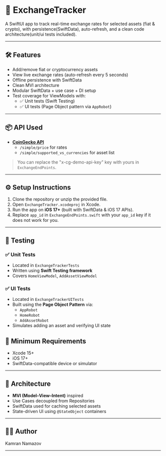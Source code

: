 # 💱 ExchangeTracker

A SwiftUI app to track real-time exchange rates for selected assets (fiat & crypto), with persistence(SwiftData), auto-refresh, and a clean code architecture(unit/ui tests included).

---

## 🛠 Features

- Add/remove fiat or cryptocurrency assets
- View live exchange rates (auto-refresh every 5 seconds)
- Offline persistence with SwiftData
- Clean MVI architecture
- Modular SwiftData + use case + DI setup
- Test coverage for ViewModels with:
  - ✅ Unit tests (Swift Testing)
  - ✅ UI tests (Page Object pattern via `AppRobot`)

---

## 📦 API Used

- **[CoinGecko API](https://api.coingecko.com/api/v3)**  
  - `/simple/price` for rates  
  - `/simple/supported_vs_currencies` for asset list  

> You can replace the "x-cg-demo-api-key" key with yours in `ExchangeEndPoints`.

---

## ⚙️ Setup Instructions

1. Clone the repository or unzip the provided file.
2. Open `ExchangeTracker.xcodeproj` in Xcode.
3. Run the app on **iOS 17+** (built with SwiftData & iOS 17 APIs).
4. Replace `app_id` in `ExchangeEndPoints.swift` with your `app_id` key if it does not work for you.

---

## 🧪 Testing

### ✅ Unit Tests

- Located in `ExchangeTrackerTests`
- Written using **Swift Testing framework**
- Covers `HomeViewModel`, `AddAssetViewModel`

### ✅ UI Tests

- Located in `ExchangeTrackerUITests`
- Built using the **Page Object Pattern** via:
  - `AppRobot`
  - `HomeRobot`
  - `AddAssetRobot`
- Simulates adding an asset and verifying UI state

## 📱 Minimum Requirements

- Xcode 15+
- iOS 17+
- SwiftData-compatible device or simulator

---

## 🧼 Architecture

- **MVI (Model–View–Intent)** inspired
- Use Cases decoupled from Repositories
- SwiftData used for caching selected assets
- State-driven UI using `@StateObject` containers

---

## 👨‍💻 Author

Kamran Namazov  

---

